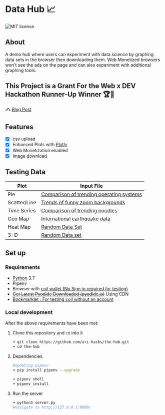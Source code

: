 # Data Hub 📈

![MIT license](https://img.shields.io/badge/License-MIT-blue.svg)


## About

A demo hub where users can experiment with data science by graphing data sets in the browser then downloading them. Web Monetized browsers won't see the ads on the page and can also experiment with additional graphing tools.

## This Project is a Grant For the Web x DEV Hackathon Runner-Up Winner  🏆🎉 

✍️ [Blog Post](https://dev.to/ari_hacks/python-in-the-browser-a-web-monetization-x-web-assembly-experiment-32c1) 

## Features

- [x] csv upload 
- [x] Enhanced Plots with [Plotly](https://plotly.com/)
- [x] Web Monetization enabled 
- [x] Image download 

## Testing Data

Plot | Input File 
---------|----------
 Pie | [Comparison of trending operating systems](/data/os-comparison.csv) | 
 Scatter/Line | [Trends of funny zoom backgrounds](/data/zoom-backgrounds.csv) | 
 Time Series | [Comparison of trending noodles](/data/Pho%20vs%20Ramen%20vs%20Soba.csv) | 
 Geo Map | [International earthquake data](/data/earthquake-data.csv) | 
 Heat Map | [Random Data Set](/data/heatmap-dataset%20-%20Sheet1.csv) | 
 3-D | [Random Data set](/data/plotly-dataset.csv) 

## Set up

### Requirements

- [Python](https://www.python.org/) 3.7
- Pipenv
- Browser with [coil wallet (No Sign in required for testing)](https://chrome.google.com/webstore/detail/coil/locbifcbeldmnphbgkdigjmkbfkhbnca?hl=en) 
- ~~[Get Latest Pyodide Downloaded (pyodide.js)](https://github.com/iodide-project/pyodide/releases)~~ Using CDN
- [Bookmarklet : For testing coil without an account](https://testwebmonetization.com/)
  


### Local development

After the above requirements have been met:

 
1.  Clone this repository and `cd` into it

    ```bash
    ➜ git clone https://github.com/ari-hacks/the-hub.git
    ➜ cd the-hub
    ```
2.  Dependencies 
    ```bash 
    #updating pipenv
    ➜ pip install pipenv --upgrade
    ```

    ```bash
    ➜ pipenv shell
    ➜ pipenv install
    ```
 
3.  Run the server

    ```bash
    ➜ python3 server.py
    #navigate to http://127.0.0.1:8000/
    ```
 